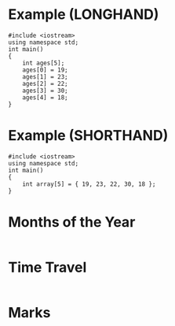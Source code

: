 # Example (LONGHAND)
```
#include <iostream>
using namespace std;
int main()
{
    int ages[5];
    ages[0] = 19;
    ages[1] = 23;
    ages[2] = 22;
    ages[3] = 30;
    ages[4] = 18;
}
```
# Example (SHORTHAND)
```
#include <iostream>
using namespace std;
int main()
{
    int array[5] = { 19, 23, 22, 30, 18 };
}
```
# Months of the Year
```
```
# Time Travel
```
```
# Marks
```
```
